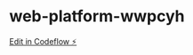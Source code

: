 # web-platform-wwpcyh

[Edit in Codeflow ⚡️](https://stackblitz.com/~/github.com/ZenitsuV/web-platform-wwpcyh)